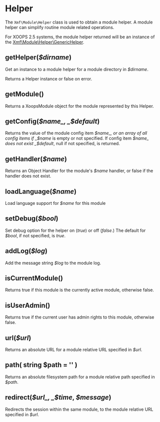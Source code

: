 # Helper

The `Xmf\Module\Helper` class is used to obtain a module helper. A module helper can simplify routine module related operations.

For XOOPS 2.5 systems, the module helper returned will be an instance of the [Xmf\Module\Helper\GenericHelper](helper-1/generichelper.md).

## getHelper\(_$dirname_\)

Get an instance to a module helper for a module directory in _$dirname_.

Returns a Helper instance or false on error.

## getModule\(\)

Returns a XoopsModule object for the module represented by this Helper.

## getConfig\(_$name_, _$default_\)

Returns the value of the module config item _$name_, or an array of all config items if _$name_ is empty or not specified. If config item _$name_ does not exist _$default_, null if not specified, is returned.

## getHandler\(_$name_\)

Returns an Object Handler for the module's _$name_ handler, or false if the handler does not exist.

## loadLanguage\(_$name_\)

Load language support for _$name_ for this module

## setDebug\(_$bool_\)

Set debug option for the helper on \(_true_\) or off \(_false_.\) The default for _$bool_, if not specified, is _true_.

## addLog\(_$log_\)

Add the message string _$log_ to the module log.

## isCurrentModule\(\)

Returns true if this module is the currently active module, otherwise false.

## isUserAdmin\(\)

Returns true if the current user has admin rights to this module, otherwise false.

## url\(_$url_\)

Returns an absolute URL for a module relative URL specified in _$url_.

## path\( string $path = '' \)

Returns an absolute filesystem path for a module relative path specified in _$path_.

## redirect\(_$url_, _$time_, _$message_\)

Redirects the session within the same module, to the module relative URL specified in _$url_.

